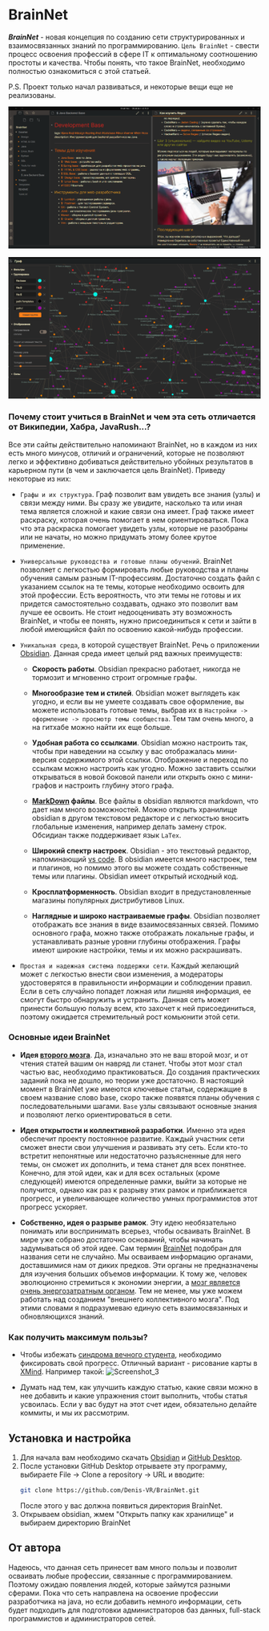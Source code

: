 # BrainNet
***BrainNet*** - новая концепция по созданию сети структурированных и взаимосвязанных знаний по программированию. `Цель BrainNet` - свести процесс освоения профессий в сфере IT к оптимальному соотношению простоты и качества. Чтобы понять, что такое BrainNet, необходимо полностью ознакомиться с этой статьей.

P.S. Проект только начал развиваться, и некоторые вещи еще не реализованы.

![img](Images/example1.png)

![img](Images/example.png)

### Почему стоит учиться в BrainNet и чем эта сеть отличается от Википедии, Хабра, JavaRush...?
Все эти сайты действительно напоминают BrainNet, но в каждом из них есть много минусов, отличий и ограничений, которые не позволяют легко и эффективно добиваться действительно убойных результатов в карьерном пути (в чем и заключается цель BrainNet). Приведу некоторые из них:
- `Графы и их структура`. Граф позволит вам увидеть все знания (узлы) и связи между ними. Вы сразу же увидите, насколько та или иная тема является сложной и какие связи она имеет. Граф также имеет раскраску, которая очень помогает в нем ориентироваться. Пока что эта раскраска помогает увидеть узлы, которые не разобраны или не начаты, но можно придумать этому более крутое применение.

- `Универсальные руководства и готовые планы обучений`. BrainNet позволяет с легкостью формировать любые руководства и планы обучения самым разным IT-профессиям. Достаточно создать файл с указанием ссылок на те темы, которые необходимо освоить для этой профессии. Есть вероятность, что эти темы не готовы и их придется самостоятельно создавать, однако это позволит вам лучше ее освоить. Не стоит недооценивать эту возможность BrainNet, и чтобы ее понять, нужно присоединиться к сети и зайти в любой имеющийся файл по освоению какой-нибудь профессии.

- `Уникальная среда`, в которой существует BrainNet. Речь о приложении [Obsidian](https://www.youtube.com/watch?v=thA3xorIb0U). Данная среда имеет целый ряд важных преимуществ:
	- **Скорость работы**. Obsidian прекрасно работает, никогда не тормозит и мгновенно строит огромные графы.
	
	- **Многообразие тем и стилей**. Obsidian может выглядеть как угодно, и если вы не умеете создавать свое оформление, вы можете использовать готовые темы, выбрав их в `Настройки -> оформление -> просмотр темы сообщества`. Тем там очень много, а на гитхабе можно найти их еще больше.
	
	- **Удобная работа со ссылками**. Obsidian можно настроить так, чтобы при наведении на ссылку у вас отображалась мини-версия содержимого этой ссылки. Отображение и переход по ссылкам можно настроить как угодно. Можно заставить ссылки открываться в новой боковой панели или открыть окно с мини-графов и настроить глубину этого графа.

	- **[MarkDown](https://lifehacker.ru/chto-takoe-markdown/) файлы**. Все файлы в obsidian являются markdown, что дает нам много возможностей. Можно открыть хранилище obsidian в другом текстовом редакторе и с легкостью вносить глобальные изменения, например делать замену строк. Обсидиан также поддерживает язык `LaTex`.
	
	- **Широкий спектр настроек**. Obsidian - это текстовый редактор, напоминающий [vs code](https://code.visualstudio.com). В obsidian имеется много настроек, тем и плагинов, но помимо этого вы можете создать собственные темы или плагины. Obsidian имеет открытый исходный код.
	
	- **Кросплатформенность**. Obsidian входит в предустановленные магазины популярных дистрибутивов Linux.
	
	- **Наглядные и широко настраиваемые графы**. Obsidian позволяет отображать все знания в виде взаимосвязанных связей. Помимо основного графа, можно также отображать локальные графы, и устанавливать разные уровни глубины отображения. Графы имеют широкие настройки, темы и их можно раскрашивать.
	
- `Простая и надежная система поддержки сети`. Каждый желающий может с легкостью внести свои изменения, а модераторы удостоверятся в правильности информации и соблюдении правил. Если в сеть случайно попадет ложная или лишняя информация, ее смогут быстро обнаружить и устранить. Данная сеть может принести большую пользу всем, кто захочет к ней присоединиться, поэтому ожидается стремительный рост комьюнити этой сети.

### Основные идеи BrainNet
- **Идея [второго мозга](https://www.youtube.com/watch?v=cgaktoUoDVQ)**. Да, изначально это не ваш второй мозг, и от чтения статей вашим он навряд ли станет. Чтобы этот мозг стал частью вас, необходимо практиковаться. До создания практических заданий пока не дошло, но теории уже достаточно. В настоящий момент в BrainNet уже имеются ключевые статьи, содержащие в своем название слово base, скоро также появятся планы обучения с последовательными шагами. `Base` узлы связывают основные знания и позволяют легко ориентироваться в сети.

- **Идея открытости и коллективной разработки**. Именно эта идея обеспечит проекту постоянное развитие. Каждый участник сети сможет внести свои улучшения и развивать эту сеть. Если кто-то встретит непонятные или недостаточно разъясненные для него темы, он сможет их дополнить, и тема станет для всех понятнее. Конечно, для этой идеи, как и для всех остальных (кроме следующей) имеются определенные рамки, выйти за которые не получится, однако как раз к разрыву этих рамок и приближается прогресс, и увеличивающее количество умных программистов этот прогресс ускоряет.

- **Собственно, идея о разрыве рамок**. Эту идею необязательно понимать или воспринимать всерьез, чтобы осваивать BrainNet. В мире уже собрано достаточно оснований, чтобы начинать задумываться об этой идее. Сам термин [BrainNet](https://ru.wikipedia.org/wiki/Нейронет) подобран для названия сети не случайно. Мы осваиваем информацию органами, доставшимися нам от диких предков. Эти органы не предназначены для изучения больших объемов информации. К тому же, человек эволюционно стремиться к экономии энергии, а [мозг является очень энергозатратным органом](https://www.youtube.com/watch?v=hpXNNM_40do). Тем не менее, мы уже можем работать над созданием "внешнего коллективного мозга". Под этими словами я подразумеваю единую сеть взаимосвязанных и обновляющихся знаний.

### Как получить максимум пользы?
- Чтобы избежать [синдрома вечного студента](https://disshelp.ru/blog/sindrom-vechnogo-studenta-chto-eto-i-zachem-tak-mnogo-uchitsya/), необходимо фиксировать свой прогресс. Отличный вариант - рисование карты в [XMind](https://www.xmind.net). Например такой:
![Screenshot_3](https://user-images.githubusercontent.com/59935050/113062463-76539380-91bc-11eb-8891-9004083ac52c.png)


- Думать над тем, как улучшить каждую статью, какие связи можно в нее добавить и какие упражнения стоит выполнить, чтобы статья усвоилась. Если у вас будут на этот счет идеи, обязательно делайте коммиты, и мы их рассмотрим. <? Дописать и добавить ссылку на инструкцию по внесению правок ?>

## Установка и настройка
1. Для начала вам необходимо скачать [Obsidian](https://obsidian.md/download) и [GitHub Desktop](https://desktop.github.com).
2. После установки GitHub Desktop отрываете эту программу, выбираете File -> Clone a repository -> URL и вводите:
	```bash
	git clone https://github.com/Denis-VR/BrainNet.git
	```
	После этого у вас должна появиться директория BrainNet.
3. Открываем obsidian, жмем "Открыть папку как хранилище" и выбираем директорию BrainNet


<?## Как внести свой вклад
## Как внести свой вклад?
Во-первых необходимо внимательно изучить правила для внесения изменнеий в сеть.
### Какие правила нужно соблюдать, чтобы внести изменения?

  ?>
## От автора
Надеюсь, что данная сеть принесет вам много пользы и позволит осваивать любые профессии, связанные с программированием. Поэтому ожидаю появления людей, которые займутся разными сферами. Пока что сеть направлена на освоение профессии разработчика на java, но если добавить немного информации, сеть будет подходить для подготовки администраторов баз данных, full-stack программистов и администраторов сетей.
